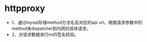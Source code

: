 # httpproxy

 * 1、通过mysql存储method方法名及对应的api url。根据请求参数中的method来dispatcher到内网的具体请求。
 * 2、对请求数据进行md5签名校验。
